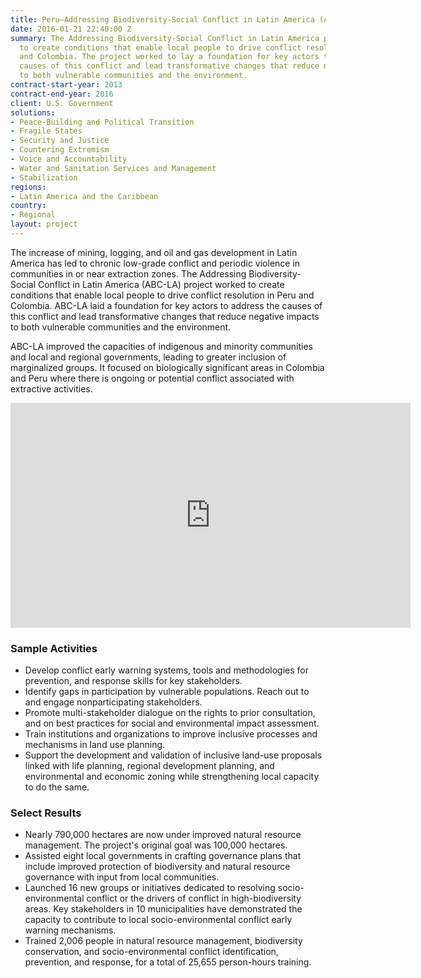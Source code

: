 ```yaml
---
title: Peru—Addressing Biodiversity-Social Conflict in Latin America (ABC-LA)
date: 2016-01-21 22:40:00 Z
summary: The Addressing Biodiversity-Social Conflict in Latin America project worked
  to create conditions that enable local people to drive conflict resolution in Peru
  and Colombia. The project worked to lay a foundation for key actors to address the
  causes of this conflict and lead transformative changes that reduce negative impacts
  to both vulnerable communities and the environment.
contract-start-year: 2013
contract-end-year: 2016
client: U.S. Government
solutions:
- Peace-Building and Political Transition
- Fragile States
- Security and Justice
- Countering Extremism
- Voice and Accountability
- Water and Sanitation Services and Management
- Stabilization
regions:
- Latin America and the Caribbean
country:
- Regional
layout: project
---
```


The increase of mining, logging, and oil and gas development in Latin America has led to chronic low-grade conflict and periodic violence in communities in or near extraction zones. The Addressing Biodiversity-Social Conflict in Latin America (ABC-LA) project worked to create conditions that enable local people to drive conflict resolution in Peru and Colombia. ABC-LA laid a foundation for key actors to address the causes of this conflict and lead transformative changes that reduce negative impacts to both vulnerable communities and the environment.

ABC-LA improved the capacities of indigenous and minority communities and local and regional governments, leading to greater inclusion of marginalized groups. It focused on biologically significant areas in Colombia and Peru where there is ongoing or potential conflict associated with extractive activities.

<iframe src="https://player.vimeo.com/video/158509316" width="640" height="360" frameborder="0" webkitallowfullscreen mozallowfullscreen allowfullscreen></iframe>

### Sample Activities

* Develop conflict early warning systems, tools and methodologies for prevention, and response skills for key stakeholders.
* Identify gaps in participation by vulnerable populations. Reach out to and engage nonparticipating stakeholders.
* Promote multi-stakeholder dialogue on the rights to prior consultation, and on best practices for social and environmental impact assessment.
* Train institutions and organizations to improve inclusive processes and mechanisms in land use planning.
* Support the development and validation of inclusive land-use proposals linked with life planning, regional development planning, and environmental and economic zoning while strengthening local capacity to do the same.

### Select Results

* Nearly 790,000 hectares are now under improved natural resource management. The project's original goal was 100,000 hectares.
* Assisted eight local governments in crafting governance plans that include improved protection of biodiversity and natural resource governance with input from local communities.
* Launched 16 new groups or initiatives dedicated to resolving socio-environmental conflict or the drivers of conflict in high-biodiversity areas. Key stakeholders in 10 municipalities have demonstrated the capacity to contribute to local socio-environmental conflict early warning mechanisms.
* Trained 2,006 people in natural resource management, biodiversity conservation, and socio-environmental conflict identification, prevention, and response, for a total of 25,655 person-hours training.
